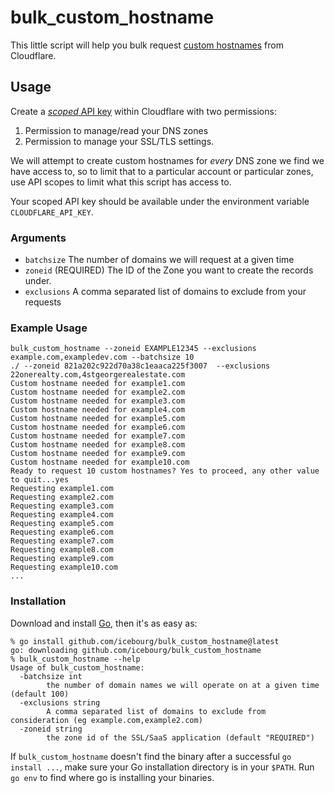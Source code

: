 # bulk_custom_hostname

This little script will help you bulk request [custom hostnames](https://developers.cloudflare.com/cloudflare-for-platforms/cloudflare-for-saas/) from Cloudflare.

## Usage
Create a [*scoped* API key](https://developers.cloudflare.com/fundamentals/api/get-started/create-token/) within Cloudflare with two permissions:

1. Permission to manage/read your DNS zones
2. Permission to manage your SSL/TLS settings.

We will attempt to create custom hostnames for *every* DNS zone we find we have access to, so to limit that to a particular account or particular zones, use API scopes to limit what this script has access to.

Your scoped API key should be available under the environment variable `CLOUDFLARE_API_KEY`. 

### Arguments
- `batchsize` The number of domains we will request at a given time
- `zoneid` (REQUIRED) The ID of the Zone you want to create the records under.
- `exclusions` A comma separated list of domains to exclude from your requests

### Example Usage
```
bulk_custom_hostname --zoneid EXAMPLE12345 --exclusions example.com,exampledev.com --batchsize 10
./ --zoneid 821a202c922d70a38c1eaaca225f3007  --exclusions 22onerealty.com,4stgeorgerealestate.com
Custom hostname needed for example1.com
Custom hostname needed for example2.com
Custom hostname needed for example3.com
Custom hostname needed for example4.com
Custom hostname needed for example5.com
Custom hostname needed for example6.com
Custom hostname needed for example7.com
Custom hostname needed for example8.com
Custom hostname needed for example9.com
Custom hostname needed for example10.com
Ready to request 10 custom hostnames? Yes to proceed, any other value to quit...yes
Requesting example1.com
Requesting example2.com
Requesting example3.com
Requesting example4.com
Requesting example5.com
Requesting example6.com
Requesting example7.com
Requesting example8.com
Requesting example9.com
Requesting example10.com
...
```

### Installation
Download and install [Go](https://go.dev/doc/install), then it's as easy as:

```
% go install github.com/icebourg/bulk_custom_hostname@latest
go: downloading github.com/icebourg/bulk_custom_hostname 
% bulk_custom_hostname --help
Usage of bulk_custom_hostname:
  -batchsize int
    	the number of domain names we will operate on at a given time (default 100)
  -exclusions string
    	A comma separated list of domains to exclude from consideration (eg example.com,example2.com)
  -zoneid string
    	the zone id of the SSL/SaaS application (default "REQUIRED")
```

If `bulk_custom_hostname` doesn't find the binary after a successful `go install ...`, make sure your Go installation directory is in your `$PATH`. Run `go env` to find where go is installing your binaries.
